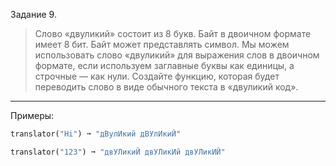 Задание 9.
> Слово «двуликий» состоит из 8 букв. Байт в двоичном формате имеет 8 бит. Байт может представлять символ.
Мы можем использовать слово «двуликий» для выражения слов в двоичном формате, если используем заглавные буквы как единицы, а строчные — как нули.
Создайте функцию, которая будет переводить слово в виде обычного текста в «двуликий код».
___
Примеры:
```python
translator("Hi") ➞ "дВулИкий дВУлИкиЙ"

translator("123") ➞ "двУЛикиЙ двУЛикИй двУЛикИЙ"
```


